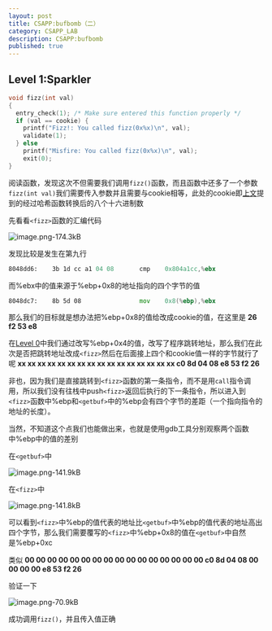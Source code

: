 ```yaml
---
layout: post
title: CSAPP:bufbomb（二）
category: CSAPP_LAB
description: CSAPP:bufbomb
published: true
---
```


## Level 1:Sparkler
```c
void fizz(int val)
{
  entry_check(1); /* Make sure entered this function properly */
  if (val == cookie) {
    printf("Fizz!: You called fizz(0x%x)\n", val);
    validate(1);
  } else
    printf("Misfire: You called fizz(0x%x)\n", val);
    exit(0);
}
```

阅读函数，发现这次不但需要我们调用`fizz()`函数，而且函数中还多了一个参数`fizz(int val)`我们需要传入参数并且需要与cookie相等，此处的cookie即[上文](https://www.zybuluo.com/windmelon/note/1332160)提到的经过哈希函数转换后的八个十六进制数

先看看`<fizz>`函数的汇编代码

![image.png-174.3kB][1]

发现比较是发生在第九行

```asm
8048dd6:	3b 1d cc a1 04 08    	cmp    0x804a1cc,%ebx
```
而%ebx中的值来源于%ebp+0x8的地址指向的四个字节的值
```asm
8048dc7:	8b 5d 08             	mov    0x8(%ebp),%ebx
```

那么我们的目标就是想办法把%ebp+0x8的值给改成cookie的值，在这里是
**26 f2 53 e8**

在[Level 0](https://www.zybuluo.com/windmelon/note/1332160)中我们通过改写%ebp+0x4的值，改写了程序跳转地址，那么我们在此次是否把跳转地址改成`<fizz>`然后在后面接上四个和cookie值一样的字节就行了呢
**xx xx xx xx xx xx xx xx xx xx xx xx xx xx xx xx c0 8d 04 08 e8 53 f2 26**

非也，因为我们是直接跳转到`<fizz>`函数的第一条指令，而不是用`call`指令调用，所以我们没有往栈中push`<fizz>`返回后执行的下一条指令，所以进入到`<fizz>`函数中%ebp和`<getbuf>`中的%ebp会有四个字节的差距（一个指向指令的地址的长度）。

当然，不知道这个点我们也能做出来，也就是使用gdb工具分别观察两个函数中%ebp中的值的差别

在`<getbuf>`中

![image.png-141.9kB][2]

在`<fizz>`中

![image.png-141.8kB][3]

可以看到`<fizz>`中%ebp的值代表的地址比`<getbuf>`中%ebp的值代表的地址高出四个字节，那么我们需要覆写的`<fizz>`中%ebp+0x8的值在`<getbuf>`中自然是%ebp+0xc

类似
**00 00 00 00 00 00 00 00 00 00 00 00 00 00 00 00 c0 8d 04 08 00 00 00 00 e8 53 f2 26**

验证一下

![image.png-70.9kB][4]

成功调用`fizz()`，并且传入值正确


  [1]: http://static.zybuluo.com/windmelon/43xr7augfv62wm6b575anbzw/image.png
  [2]: http://static.zybuluo.com/windmelon/6fgtjmjfgkmg3u2fgzodyp9b/image.png
  [3]: http://static.zybuluo.com/windmelon/nljkw5vpal8p5f9etjppfhgt/image.png
  [4]: http://static.zybuluo.com/windmelon/2j0ywmun0miiu80qc0pzsrv1/image.png
